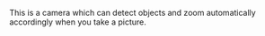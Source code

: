 This is a camera which can detect objects and zoom automatically accordingly when you take a picture. 
